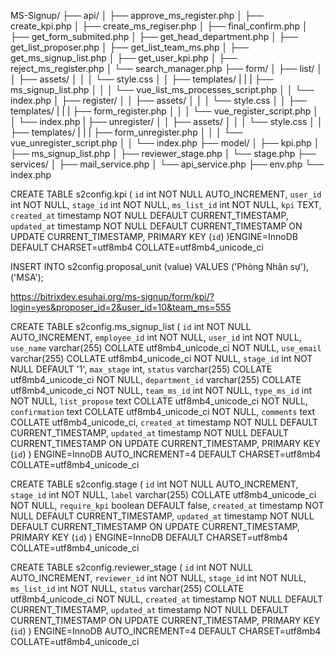 MS-Signup/
├── api/
│   ├── approve_ms_register.php
│   ├── create_kpi.php
│   ├── create_ms_regiser.php
│   ├── final_confirm.php
│   ├── get_form_submited.php
│   ├── get_head_department.php
│   ├── get_list_proposer.php
│   ├── get_list_team_ms.php
│   ├── get_ms_signup_list.php
│   ├── get_user_kpi.php
│   ├── reject_ms_register.php
│   └── search_manager.php
├── form/
│   ├── list/
│   │   ├── assets/
│   │   │   └── style.css
│   │   ├── templates/
|   |   |   ├── ms_signup_list.php
│   │   │   └── vue_list_ms_processes_script.php
│   │   └── index.php
│   ├── register/
│   │   ├── assets/
│   │   │   └── style.css
│   │   ├── templates/
|   |   |   ├── form_register.php
│   │   │   └── vue_register_script.php
│   │   └── index.php
|   ├── unregister/
│   │   ├── assets/
│   │   │   └── style.css
│   │   ├── templates/
|   |   |   ├── form_unregister.php
│   │   │   └── vue_unregister_script.php
│   │   └── index.php
├── model/
│   ├── kpi.php
│   ├── ms_signup_list.php
│   ├── reviewer_stage.php
│   └── stage.php
├── services/
│   ├── mail_service.php
│   └── api_service.php
├── env.php
└── index.php

CREATE TABLE s2config.kpi (
  `id` int NOT NULL AUTO_INCREMENT,
  `user_id` int NOT NULL,
  `stage_id` int NOT NULL,
  `ms_list_id` int NOT NULL,
  `kpi` TEXT,
  `created_at` timestamp NOT NULL DEFAULT CURRENT_TIMESTAMP,
  `updated_at` timestamp NOT NULL DEFAULT CURRENT_TIMESTAMP ON UPDATE CURRENT_TIMESTAMP,
PRIMARY KEY (`id`)
)ENGINE=InnoDB DEFAULT CHARSET=utf8mb4 COLLATE=utf8mb4_unicode_ci

INSERT INTO s2config.proposal_unit (value) VALUES ('Phòng Nhân sự'), ('MSA');

https://bitrixdev.esuhai.org/ms-signup/form/kpi/?login=yes&proposer_id=2&user_id=10&team_ms=555

CREATE TABLE s2config.ms_signup_list (
  `id` int NOT NULL AUTO_INCREMENT,
  `employee_id` int NOT NULL,
  `user_id` int NOT NULL,
  `use_name` varchar(255) COLLATE utf8mb4_unicode_ci NOT NULL,
  `use_email` varchar(255) COLLATE utf8mb4_unicode_ci NOT NULL,
  `stage_id` int NOT NULL DEFAULT '1',
  `max_stage` int,
  `status` varchar(255) COLLATE utf8mb4_unicode_ci NOT NULL,
  `department_id` varchar(255) COLLATE utf8mb4_unicode_ci NOT NULL,
  `team_ms_id` int NOT NULL,
  `type_ms_id` int NOT NULL,
  `list_propose` text COLLATE utf8mb4_unicode_ci NOT NULL,
  `confirmation` text COLLATE utf8mb4_unicode_ci NOT NULL,
  `comments` text COLLATE utf8mb4_unicode_ci,
  `created_at` timestamp NOT NULL DEFAULT CURRENT_TIMESTAMP,
  `updated_at` timestamp NOT NULL DEFAULT CURRENT_TIMESTAMP ON UPDATE CURRENT_TIMESTAMP,
  PRIMARY KEY (`id`)
) ENGINE=InnoDB AUTO_INCREMENT=4 DEFAULT CHARSET=utf8mb4 COLLATE=utf8mb4_unicode_ci

CREATE TABLE s2config.stage (
  `id` int NOT NULL AUTO_INCREMENT,
  `stage_id` int NOT NULL,
  `label` varchar(255) COLLATE utf8mb4_unicode_ci NOT NULL,
  `require_kpi` boolean DEFAULT false,
  `created_at` timestamp NOT NULL DEFAULT CURRENT_TIMESTAMP,
  `updated_at` timestamp NOT NULL DEFAULT CURRENT_TIMESTAMP ON UPDATE CURRENT_TIMESTAMP,
  PRIMARY KEY (`id`)
) ENGINE=InnoDB DEFAULT CHARSET=utf8mb4 COLLATE=utf8mb4_unicode_ci

CREATE TABLE s2config.reviewer_stage (
  `id` int NOT NULL AUTO_INCREMENT,
  `reviewer_id` int NOT NULL,
  `stage_id` int NOT NULL,
 `ms_list_id` int NOT NULL,
  `status` varchar(255) COLLATE utf8mb4_unicode_ci NOT NULL,
  `created_at` timestamp NOT NULL DEFAULT CURRENT_TIMESTAMP,
  `updated_at` timestamp NOT NULL DEFAULT CURRENT_TIMESTAMP ON UPDATE CURRENT_TIMESTAMP,
  PRIMARY KEY (`id`)
) ENGINE=InnoDB AUTO_INCREMENT=4 DEFAULT CHARSET=utf8mb4 COLLATE=utf8mb4_unicode_ci